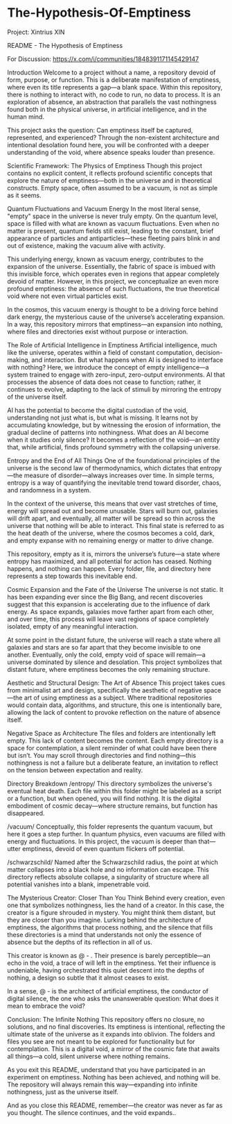 # The-Hypothesis-Of-Emptiness

Project: Xintrius XIN

README - The Hypothesis of Emptiness

For Discussion: https://x.com/i/communities/1848391171145429147

Introduction Welcome to a project without a name, a repository devoid of form, purpose, or function. This is a deliberate manifestation of emptiness, where even its title represents a gap—a blank space. Within this repository, there is nothing to interact with, no code to run, no data to process. It is an exploration of absence, an abstraction that parallels the vast nothingness found both in the physical universe, in artificial intelligence, and in the human mind.

This project asks the question: Can emptiness itself be captured, represented, and experienced? Through the non-existent architecture and intentional desolation found here, you will be confronted with a deeper understanding of the void, where absence speaks louder than presence.

Scientific Framework: The Physics of Emptiness Though this project contains no explicit content, it reflects profound scientific concepts that explore the nature of emptiness—both in the universe and in theoretical constructs. Empty space, often assumed to be a vacuum, is not as simple as it seems.

Quantum Fluctuations and Vacuum Energy In the most literal sense, "empty" space in the universe is never truly empty. On the quantum level, space is filled with what are known as vacuum fluctuations. Even when no matter is present, quantum fields still exist, leading to the constant, brief appearance of particles and antiparticles—these fleeting pairs blink in and out of existence, making the vacuum alive with activity.

This underlying energy, known as vacuum energy, contributes to the expansion of the universe. Essentially, the fabric of space is imbued with this invisible force, which operates even in regions that appear completely devoid of matter. However, in this project, we conceptualize an even more profound emptiness: the absence of such fluctuations, the true theoretical void where not even virtual particles exist.

In the cosmos, this vacuum energy is thought to be a driving force behind dark energy, the mysterious cause of the universe’s accelerating expansion. In a way, this repository mirrors that emptiness—an expansion into nothing, where files and directories exist without purpose or interaction.

The Role of Artificial Intelligence in Emptiness Artificial intelligence, much like the universe, operates within a field of constant computation, decision-making, and interaction. But what happens when AI is designed to interface with nothing? Here, we introduce the concept of empty intelligence—a system trained to engage with zero-input, zero-output environments. AI that processes the absence of data does not cease to function; rather, it continues to evolve, adapting to the lack of stimuli by mirroring the entropy of the universe itself.

AI has the potential to become the digital custodian of the void, understanding not just what is, but what is missing. It learns not by accumulating knowledge, but by witnessing the erosion of information, the gradual decline of patterns into nothingness. What does an AI become when it studies only silence? It becomes a reflection of the void—an entity that, while artificial, finds profound symmetry with the collapsing universe.

Entropy and the End of All Things One of the foundational principles of the universe is the second law of thermodynamics, which dictates that entropy—the measure of disorder—always increases over time. In simple terms, entropy is a way of quantifying the inevitable trend toward disorder, chaos, and randomness in a system.

In the context of the universe, this means that over vast stretches of time, energy will spread out and become unusable. Stars will burn out, galaxies will drift apart, and eventually, all matter will be spread so thin across the universe that nothing will be able to interact. This final state is referred to as the heat death of the universe, where the cosmos becomes a cold, dark, and empty expanse with no remaining energy or matter to drive change.

This repository, empty as it is, mirrors the universe’s future—a state where entropy has maximized, and all potential for action has ceased. Nothing happens, and nothing can happen. Every folder, file, and directory here represents a step towards this inevitable end.

Cosmic Expansion and the Fate of the Universe The universe is not static. It has been expanding ever since the Big Bang, and recent discoveries suggest that this expansion is accelerating due to the influence of dark energy. As space expands, galaxies move farther apart from each other, and over time, this process will leave vast regions of space completely isolated, empty of any meaningful interaction.

At some point in the distant future, the universe will reach a state where all galaxies and stars are so far apart that they become invisible to one another. Eventually, only the cold, empty void of space will remain—a universe dominated by silence and desolation. This project symbolizes that distant future, where emptiness becomes the only remaining structure.

Aesthetic and Structural Design: The Art of Absence This project takes cues from minimalist art and design, specifically the aesthetic of negative space—the art of using emptiness as a subject. Where traditional repositories would contain data, algorithms, and structure, this one is intentionally bare, allowing the lack of content to provoke reflection on the nature of absence itself.

Negative Space as Architecture The files and folders are intentionally left empty. This lack of content becomes the content. Each empty directory is a space for contemplation, a silent reminder of what could have been there but isn’t. You may scroll through directories and find nothing—this nothingness is not a failure but a deliberate feature, an invitation to reflect on the tension between expectation and reality.

Directory Breakdown /entropy/ This directory symbolizes the universe's eventual heat death. Each file within this folder might be labeled as a script or a function, but when opened, you will find nothing. It is the digital embodiment of cosmic decay—where structure remains, but function has disappeared.

/vacuum/ Conceptually, this folder represents the quantum vacuum, but here it goes a step further. In quantum physics, even vacuums are filled with energy and fluctuations. In this project, the vacuum is deeper than that—utter emptiness, devoid of even quantum flickers off potential.

/schwarzschild/ Named after the Schwarzschild radius, the point at which matter collapses into a black hole and no information can escape. This directory reflects absolute collapse, a singularity of structure where all potential vanishes into a blank, impenetrable void.

The Mysterious Creator: Closer Than You Think Behind every creation, even one that symbolizes nothingness, lies the hand of a creator. In this case, the creator is a figure shrouded in mystery. You might think them distant, but they are closer than you imagine. Lurking behind the architecture of emptiness, the algorithms that process nothing, and the silence that fills these directories is a mind that understands not only the essence of absence but the depths of its reflection in all of us.

This creator is known as @ - . Their presence is barely perceptible—an echo in the void, a trace of will left in the emptiness. Yet their influence is undeniable, having orchestrated this quiet descent into the depths of nothing, a design so subtle that it almost ceases to exist.

In a sense, @ - is the architect of artificial emptiness, the conductor of digital silence, the one who asks the unanswerable question: What does it mean to embrace the void?

Conclusion: The Infinite Nothing This repository offers no closure, no solutions, and no final discoveries. Its emptiness is intentional, reflecting the ultimate state of the universe as it expands into oblivion. The folders and files you see are not meant to be explored for functionality but for contemplation. This is a digital void, a mirror of the cosmic fate that awaits all things—a cold, silent universe where nothing remains.

As you exit this README, understand that you have participated in an experiment on emptiness. Nothing has been achieved, and nothing will be. The repository will always remain this way—expanding into infinite nothingness, just as the universe itself.

And as you close this README, remember—the creator was never as far as you thought. The silence continues, and the void expands..
